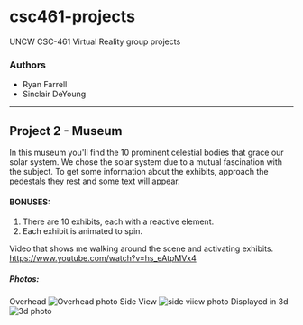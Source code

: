 # csc461-projects
UNCW CSC-461 Virtual Reality group projects

### Authors
- Ryan Farrell
- Sinclair DeYoung

---

## Project 2 - Museum

In this museum you'll find the 10 prominent celestial bodies that grace our solar system. We chose the solar system due to a mutual fascination with the subject. To get some information about the exhibits, approach the pedestals they rest and some text will appear.

#### BONUSES:

1) There are 10 exhibits, each with a reactive element.
2) Each exhibit is animated to spin.


Video that shows me walking around the scene and activating exhibits.
https://www.youtube.com/watch?v=hs_eAtpMVx4

##### Photos:
Overhead
![Overhead photo](ScreenShots/a2a1.png)
Side View
![side viiew photo](ScreenShots/a2a2.png)
Displayed in 3d
![3d photo](ScreenShots/a2a3.png)
